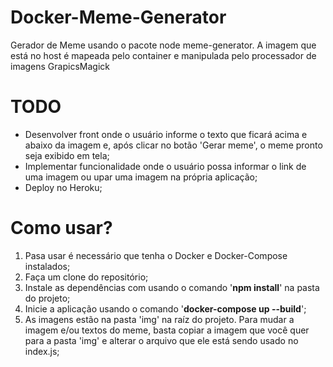 # Docker-Meme-Generator
Gerador de Meme usando o pacote node meme-generator. A imagem que está no host é mapeada pelo container e manipulada pelo processador de imagens GrapicsMagick

# TODO
- Desenvolver front onde o usuário informe o texto que ficará acima e abaixo da imagem e, após clicar no botão 'Gerar meme', o meme pronto seja exibido em tela;
- Implementar funcionalidade onde o usuário possa informar o link de uma imagem ou upar uma imagem na própria aplicação;
- Deploy no Heroku;

# Como usar?
1. Pasa usar é necessário que tenha o Docker e Docker-Compose instalados;
2. Faça um clone do repositório;
3. Instale as dependências com usando o comando '**npm install**' na pasta do projeto;
4. Inicie a aplicação usando o comando '**docker-compose up --build**';
5. As imagens estão na pasta 'img' na raíz do projeto. Para mudar a imagem e/ou textos do meme, basta copiar a imagem que você quer para a pasta 'img' e alterar o arquivo que ele está sendo usado no index.js;
